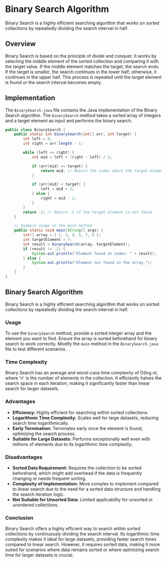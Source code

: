 # Binary Search Algorithm

Binary Search is a highly efficient searching algorithm that works on sorted collections by repeatedly dividing the search interval in half.

## Overview

Binary Search is based on the principle of divide and conquer. It works by selecting the middle element of the sorted collection and comparing it with the target value. If the middle element matches the target, the search ends. If the target is smaller, the search continues in the lower half; otherwise, it continues in the upper half. This process is repeated until the target element is found or the search interval becomes empty.

## Implementation

The `BinarySearch.java` file contains the Java implementation of the Binary Search algorithm. The `binarySearch` method takes a sorted array of integers and a target element as input and performs the binary search.

```java
public class BinarySearch {
    public static int binarySearch(int[] arr, int target) {
        int left = 0;
        int right = arr.length - 1;

        while (left <= right) {
            int mid = left + (right - left) / 2;

            if (arr[mid] == target) {
                return mid; // Return the index where the target element is found
            }

            if (arr[mid] < target) {
                left = mid + 1;
            } else {
                right = mid - 1;
            }
        }
        return -1; // Return -1 if the target element is not found
    }

    // Example usage in the main method
    public static void main(String[] args) {
        int[] array = { 1, 2, 4, 5, 7, 9 };
        int targetElement = 7;
        int result = binarySearch(array, targetElement);
        if (result != -1) {
            System.out.println("Element found at index: " + result);
        } else {
            System.out.println("Element not found in the array.");
        }
    }
}
```
## Binary Search Algorithm

Binary Search is a highly efficient searching algorithm that works on sorted collections by repeatedly dividing the search interval in half.

### Usage

To use the `binarySearch` method, provide a sorted integer array and the element you want to find. Ensure the array is sorted beforehand for binary search to work correctly. Modify the `main` method in the `BinarySearch.java` file to test different scenarios.

### Time Complexity

Binary Search has an average and worst-case time complexity of O(log n), where 'n' is the number of elements in the collection. It efficiently halves the search space in each iteration, making it significantly faster than linear search for larger datasets.

### Advantages

- **Efficiency:** Highly efficient for searching within sorted collections.
- **Logarithmic Time Complexity:** Scales well for large datasets, reducing search time logarithmically.
- **Early Termination:** Terminates early once the element is found, optimizing the search process.
- **Suitable for Large Datasets:** Performs exceptionally well even with millions of elements due to its logarithmic time complexity.

### Disadvantages

- **Sorted Data Requirement:** Requires the collection to be sorted beforehand, which might add overhead if the data is frequently changing or needs frequent sorting.
- **Complexity of Implementation:** More complex to implement compared to linear search due to the need for a sorted data structure and handling the search iteration logic.
- **Not Suitable for Unsorted Data:** Limited applicability for unsorted or unordered collections.

### Conclusion

Binary Search offers a highly efficient way to search within sorted collections by continuously dividing the search interval. Its logarithmic time complexity makes it ideal for large datasets, providing faster search times compared to linear search. However, it requires sorted data, making it more suited for scenarios where data remains sorted or where optimizing search time for larger datasets is crucial.

